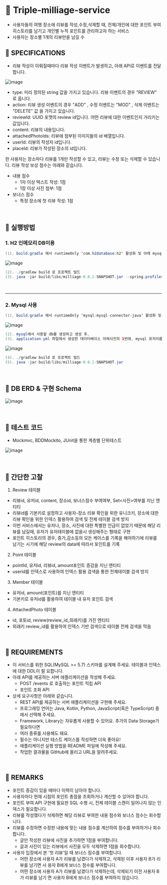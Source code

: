 # 📌 Triple-milliage-service
- 사용자들의 여행 장소에 리뷰를 작성,수정,삭제할 때, 전체/개인에 대한 포인트 부여 히스토리를 남기고
개인별 누적 포인트를 관리하고자 하는 서비스
- 사용자는 장소별 1개의 리뷰만을 남길 수

## 📌 SPECIFICATIONS
- 리뷰 작성이 이뤄질때마다 리뷰 작성 이벤트가 발생하고, 아래 API로 이벤트를 전달합니다.

![image](https://user-images.githubusercontent.com/81614803/205430221-9bbcd308-34cb-4f60-bcbd-6cedb70fbfa8.png)

- type: 미리 정의된 string 값을 가지고 있습니다. 리뷰 이벤트의 경우 "REVIEW" 로 옵니다.
- action: 리뷰 생성 이벤트의 경우 "ADD" , 수정 이벤트는 "MOD" , 삭제 이벤트는 "DELETE" 값
을 가지고 있습니다.
- reviewId: UUID 포맷의 review id입니다. 어떤 리뷰에 대한 이벤트인지 가리키는 값입니다.
- content: 리뷰의 내용입니다.
- attachedPhotoIds: 리뷰에 첨부된 이미지들의 id 배열입니다.
- userId: 리뷰의 작성자 id입니다.
- placeId: 리뷰가 작성된 장소의 id입니다.

한 사용자는 장소마다 리뷰를 1개만 작성할 수 있고, 리뷰는 수정 또는 삭제할 수 있습니다. 리뷰 작성 보상 점수는
아래와 같습니다.
- 내용 점수
  - 1자 이상 텍스트 작성: 1점
  - 1장 이상 사진 첨부: 1점
- 보너스 점수
  - 특정 장소에 첫 리뷰 작성: 1점
  
</br>

## 📌 실행방법

### 1. H2 인메모리 DB이용
```java
(1). build.gradle 에서 runtimeOnly 'com.h2database:h2' 활성화 및 아래 mysql 비활성화
```
![image](https://user-images.githubusercontent.com/81614803/205430717-5b1882c9-14c3-43a4-a5b7-f42a2315a322.png)
```java
(2). ./gradlew build 로 프로젝트 빌드
(3). java -jar build/libs/milliage-0.0.1-SNAPSHOT.jar --spring.profiles.active=local 실행
```

</br>

---

### 2. Mysql 사용
```java
(1). build.gradle 에서 runtimeOnly 'mysql:mysql-connector-java' 활성화 및 위 h2 비활성화
```
![image](https://user-images.githubusercontent.com/81614803/205430820-7b3392a0-500b-4224-9077-5dc7794fc705.png)
```java
(2). mysql에서 사용할 db를 생성하고 생성 후,
(3). application.yml 파일에서 생성한 데이터베이스 아래사진의 1번에, mysql 유저이름을 2번에, 비밀번호를 3번에 입력
```
![image](https://user-images.githubusercontent.com/81614803/205430988-3b1f5979-71f0-4330-9472-07830be99c5c.png)
```java
(4). ./gradlew build 로 프로젝트 빌드
(5). java -jar build/libs/milliage-0.0.1-SNAPSHOT.jar
```

</br>

## 📌 DB ERD & 구현 Schema

![image](https://user-images.githubusercontent.com/81614803/205431555-0cbb47ee-e92b-4ebb-ad3f-8f88328d31cf.png)


</br>

## 📌 테스트 코드
- Mockmvc, BDDMockito, JUnit을 통한 계층별 단위테스트

![image](https://user-images.githubusercontent.com/81614803/205431231-3a36867a-4d5f-46c5-88ca-3b6dd43e9021.png)

  
</br>

## 📌 간단한 고찰

1. Review 테이블
 - 리뷰id, 유저id, content, 장소id, 보너스점수 부여여부, Set<사진>여부를 지닌 엔티티
 - 리뷰id를 기본키로 설정하고 사용자-장소 리뷰 확인을 위한 유니크키, 장소에 대한 리뷰 확인을 위한 인덱스 활용하여 검색 및 전체 테이블 검색 방지
 - 이번 서비스에서는 유저나, 장소, 사진에 대한 특별한 언급이 없었기 때문에 해당 리뷰를 남길때, 유저가 유저테이블에 없을시 생성해주는 형태로 구현
 - 포인트 히스토리의 경우, 증가,감소등의 모든 케이스를 기록을 해야하기에 리뷰를 남기는 시기에 해당 review의 data에 따라서 포인트를 기록
 
 2. Point 테이블
  - pointId, 유저id, 리뷰id, amount포인트 증감을 지닌 엔티티
  - userid를 인덱스로 사용하여 인덱스 활용 검색을 통한 전체테이블 검색 방지

3. Member 테이블
  - 유저id, amount(포인트)를 지닌 엔티티
  - 기본키로 유저id를 활용하여 테이블 내 유저 포인트 검색

4. AttachedPhoto 테이블
  - id, 포토id, review(review_id_외래키)를 가진 엔티티
  - 외래키 review_id를 활용하여 인덱스 기반 검색으로 테이블 전체 검색을 막음
  
</br>

## 📌 REQUIREMENTS

- 이 서비스를 위한 SQL(MySQL >= 5.7) 스키마를 설계해 주세요. 테이블과 인덱스에 대한 DDL이 필
요합니다.
- 아래 API를 제공하는 서버 애플리케이션을 작성해 주세요.
  - POST /events 로 호출하는 포인트 적립 API
  - 포인트 조회 API
- 상세 요구사항은 아래와 같습니다.
  - REST API를 제공하는 서버 애플리케이션을 구현해 주세요.
  - 프로그래밍 언어는 Java, Kotlin, Python, JavaScript(혹은 TypeScript) 중에서 선택해
    주세요.
  - Framework, Library는 자유롭게 사용할 수 있어요. 추가의 Data Storage가 필요하다면
  - 여러 종류를 사용해도 돼요.
  - 필수는 아니지만 테스트 케이스를 작성하면 더욱 좋아요!
  - 애플리케이션 실행 방법을 README 파일에 작성해 주세요.
  - 작업한 결과물을 GitHub에 올리고 URL을 알려주세요.
  
</br>

## 📌 REMARKS
- 포인트 증감이 있을 때마다 이력이 남아야 합니다.
- 사용자마다 현재 시점의 포인트 총점을 조회하거나 계산할 수 있어야 합니다.
- 포인트 부여 API 구현에 필요한 SQL 수행 시, 전체 테이블 스캔이 일어나지 않는 인덱스가 필요합니다.
- 리뷰를 작성했다가 삭제하면 해당 리뷰로 부여한 내용 점수와 보너스 점수는 회수합니다.
- 리뷰를 수정하면 수정한 내용에 맞는 내용 점수를 계산하여 점수를 부여하거나 회수합니다.
  - 글만 작성한 리뷰에 사진을 추가하면 1점을 부여합니다.
  - 글과 사진이 있는 리뷰에서 사진을 모두 삭제하면 1점을 회수합니다.
- 사용자 입장에서 본 '첫 리뷰'일 때 보너스 점수를 부여합니다.
  - 어떤 장소에 사용자 A가 리뷰를 남겼다가 삭제하고, 삭제된 이후 사용자 B가 리뷰를 남기면 사
용자 B에게 보너스 점수를 부여합니다.
  - 어떤 장소에 사용자 A가 리뷰를 남겼다가 삭제하는데, 삭제되기 이전 사용자 B가 리뷰를 남기
면 사용자 B에게 보너스 점수를 부여하지 않습니다.
